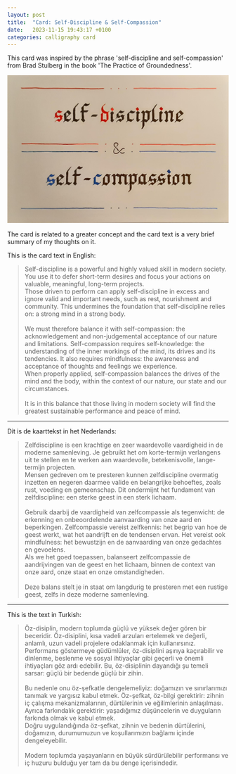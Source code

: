 ```yaml
---
layout: post
title:  "Card: Self-Discipline & Self-Compassion"
date:   2023-11-15 19:43:17 +0100
categories: calligraphy card
---
```

This card was inspired by the phrase 'self-discipline and self-compassion' from Brad Stulberg in the book 'The Practice of Groundedness'.

![Card Self-Disipline & Self-Compassion](/assets/calligraphy-cards-images/self-discipline_self-compassion.jpg)

The card is related to a greater concept and the card text is a very brief summary of my thoughts on it.

This is the card text in English:

> Self-discipline is a powerful and highly valued skill in modern society. You use it to defer short-term desires and focus your actions on valuable, meaningful, long-term projects.<br>
Those driven to perform can apply self-discipline in excess and ignore valid and important needs, such as rest, nourishment and community. This undermines the foundation that self-discipline relies on: a strong mind in a strong body.<br><br>
We must therefore balance it with self-compassion: the acknowledgement and non-judgemental acceptance of our nature and limitations. Self-compassion requires self-knowledge: the understanding of the inner workings of the mind, its drives and its tendencies. It also requires mindfulness: the awareness and acceptance of thoughts and feelings we experience.<br>
When properly applied, self-compassion balances the drives of the mind and the body, within the context of our nature, our state and our circumstances.<br><br>
It is in this balance that those living in modern society will find the greatest sustainable performance and peace of mind.

---

Dit is de kaarttekst in het Nederlands:

> Zelfdiscipline is een krachtige en zeer waardevolle vaardigheid in de moderne samenleving. Je gebruikt het om korte-termijn verlangens uit te stellen en te werken aan waardevolle, betekenisvolle, lange-termijn projecten.<br> 
Mensen gedreven om te presteren kunnen zelfdiscipline overmatig inzetten en negeren daarmee valide en belangrijke behoeftes, zoals rust, voeding en gemeenschap. Dit ondermijnt het fundament van zelfdiscipline: een sterke geest in een sterk lichaam.<br><br>
Gebruik daarbij de vaardigheid van zelfcompassie als tegenwicht: de erkenning en onbeoordelende aanvaarding van onze aard en beperkingen. Zelfcompassie vereist zelfkennis: het begrip van hoe de geest werkt, wat het aandrijft en de tendensen ervan. Het vereist ook mindfulness: het bewustzijn en de aanvaarding van onze gedachtes en gevoelens.<br>
Als we het goed toepassen, balanseert zelfcompassie de aandrijvingen van de geest en het lichaam, binnen de context van onze aard, onze staat en onze omstandigheden.<br><br>
Deze balans stelt je in staat om langdurig te presteren met een rustige geest, zelfs in deze moderne samenleving.

---

This is the text in Turkish:

> Öz-disiplin, modern toplumda güçlü ve yüksek değer gören bir beceridir. Öz-disiplini, kısa vadeli arzuları ertelemek ve değerli, anlamlı, uzun vadeli projelere odaklanmak için kullanırsınız.<br>
Performans göstermeye güdümlüler, öz-disiplini aşırıya kaçırabilir ve dinlenme, beslenme ve sosyal ihtiyaçlar gibi geçerli ve önemli ihtiyaçları göz ardı edebilir. Bu, öz-disiplinin dayandığı şu temeli sarsar: güçlü bir bedende güçlü bir zihin.
<br><br>
Bu nedenle onu öz-şefkatle dengelemeliyiz: doğamızın ve sınırlarımızı tanımak ve yargısız kabul etmek. Öz-şefkat, öz-bilgi gerektirir: zihnin iç çalışma mekanizmalarının, dürtülerinin ve eğilimlerinin anlaşılması. Ayrıca farkındalık gerektirir: yaşadığımız düşüncelerin ve duyguların farkında olmak ve kabul etmek.<br>
Doğru uygulandığında öz-şefkat, zihnin ve bedenin dürtülerini, doğamızın, durumumuzun ve koşullarımızın bağlamı içinde dengeleyebilir. 
<br><br>
Modern toplumda yaşayanların en büyük sürdürülebilir performansı ve iç huzuru bulduğu yer tam da bu denge içerisindedir.